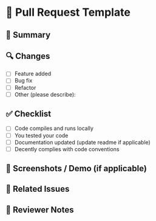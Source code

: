 # 📝 Pull Request Template

## 📌 Summary
<!-- Provide a short summary of the changes introduced by this PR -->

## 🔍 Changes
- [ ] Feature added
- [ ] Bug fix
- [ ] Refactor
- [ ] Other (please describe):

## ✅ Checklist
- [ ] Code compiles and runs locally
- [ ] You tested your code
- [ ] Documentation updated (update readme if applicable)
- [ ] Decently complies with code conventions 

## 📸 Screenshots / Demo (if applicable)
<!-- Add before/after screenshots or a short demo video -->

## 🔗 Related Issues
<!-- Link any related issues (e.g., Closes #123) -->

## 👀 Reviewer Notes
<!-- Anything reviewers should pay special attention to? -->

